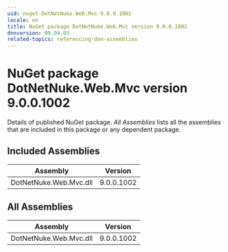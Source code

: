 ```yaml
---
uid: nuget-DotNetNuke.Web.Mvc-9.0.0.1002
locale: en
title: NuGet package DotNetNuke.Web.Mvc version 9.0.0.1002
dnnversion: 09.04.03
related-topics: referencing-dnn-assemblies
---
```


# NuGet package DotNetNuke.Web.Mvc version 9.0.0.1002
Details of published NuGet package.
*All Assemblies* lists all the assemblies that are included in this package or any dependent package.

## Included Assemblies

|Assembly|Version|
|---|---|
|DotNetNuke.Web.Mvc.dll|9.0.0.1002|

## All Assemblies

|Assembly|Version|
|---|---|
|DotNetNuke.Web.Mvc.dll|9.0.0.1002|

